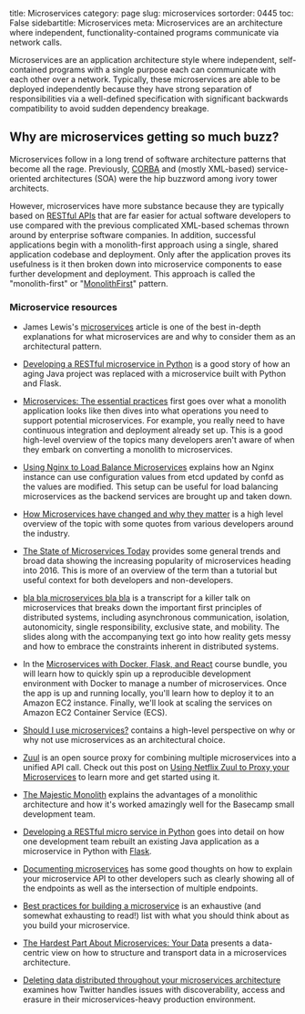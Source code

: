 title: Microservices
category: page
slug: microservices
sortorder: 0445
toc: False
sidebartitle: Microservices
meta: Microservices are an architecture where independent, functionality-contained programs communicate via network calls.


Microservices are an application architecture style where independent,
self-contained programs with a single purpose each can communicate with
each other over a network. Typically, these microservices are able to be
deployed independently because they have strong separation of 
responsibilities via a well-defined specification with significant 
backwards compatibility to avoid sudden dependency breakage.


## Why are microservices getting so much buzz?
Microservices follow in a long trend of software architecture patterns
that become all the rage. Previously, 
[CORBA](https://en.wikipedia.org/wiki/Common_Object_Request_Broker_Architecture) 
and (mostly XML-based) service-oriented architectures (SOA) were the
hip buzzword among ivory tower architects.

However, microservices have more substance because they are typically based
on [RESTful APIs](/application-programming-interfaces.html) that are far
easier for actual software developers to use compared with the previous 
complicated XML-based schemas thrown around by enterprise software companies.
In addition, successful applications begin with a monolith-first approach using
a single, shared application codebase and deployment. Only after the application
proves its usefulness is it then broken down into microservice components to
ease further development and deployment. This approach is called the 
"monolith-first" or 
"[MonolithFirst](http://martinfowler.com/bliki/MonolithFirst.html)" pattern.


### Microservice resources
* James Lewis's 
  [microservices](http://martinfowler.com/articles/microservices.html)
  article is one of the best in-depth explanations for what microservices are
  and why to consider them as an architectural pattern.

* [Developing a RESTful microservice in Python](http://www.skybert.net/python/developing-a-restful-micro-service-in-python/)
  is a good story of how an aging Java project was replaced with a
  microservice built with Python and Flask.

* [Microservices: The essential practices](http://technologyconversations.com/2015/11/10/microservices-the-essential-practices/)
  first goes over what a monolith application looks like then dives into what 
  operations you need to support potential microservices. For example, you really 
  need to have continuous integration and deployment already set up. This is a
  good high-level overview of the topics many developers aren't aware of when they
  embark on converting a monolith to microservices.

* [Using Nginx to Load Balance Microservices](https://hagbarddenstore.se/posts/2016-03-11/using-nginx-to-load-balance-microservices/)
  explains how an Nginx instance can use configuration values from etcd
  updated by confd as the values are modified. This setup can be useful for
  load balancing microservices as the backend services are brought up
  and taken down.

* [How Microservices have changed and why they matter](http://thenewstack.io/microservices-changed-matter/)
  is a high level overview of the topic with some quotes from
  various developers around the industry.

* [The State of Microservices Today](http://blog.codeship.com/the-state-of-microservices-today/)
  provides some general trends and broad data showing the increasing 
  popularity of microservices heading into 2016. This is more of an
  overview of the term than a tutorial but useful context for both
  developers and non-developers.

* [bla bla microservices bla bla](http://jonasboner.com/bla-bla-microservices-bla-bla/) 
  is a transcript for a killer talk on microservices that breaks down the
  important first principles of distributed systems, including asynchronous 
  communication, isolation, autonomicity, single responsibility, 
  exclusive state, and mobility. The slides along with the accompanying
  text go into how reality gets messy and how to embrace the constraints
  inherent in distributed systems.

* In the 
  [Microservices with Docker, Flask, and React](https://testdriven.io/bundle/microservices-with-docker-flask-and-react/?utm_source=fsp)
  course bundle, you will learn how to quickly spin up a reproducible 
  development environment with Docker to manage a number of microservices. 
  Once the app is up and running locally, you'll learn how to deploy it to 
  an Amazon EC2 instance. Finally, we'll look at scaling the services on 
  Amazon EC2 Container Service (ECS).

* [Should I use microservices?](https://www.oreilly.com/ideas/should-i-use-microservices)
  contains a high-level perspective on why or why not use microservices
  as an architectural choice.

* [Zuul](https://github.com/Netflix/zuul) is an open source proxy for combining multiple microservices into a 
  unified API call. Check out this post on 
  [Using Netflix Zuul to Proxy your Microservices](https://blog.heroku.com/using_netflix_zuul_to_proxy_your_microservices)
  to learn more and get started using it.

* [The Majestic Monolith](https://m.signalvnoise.com/the-majestic-monolith/)
  explains the advantages of a monolithic architecture and how it's worked
  amazingly well for the Basecamp small development team.

* [Developing a RESTful micro service in Python](http://skybert.net/python/developing-a-restful-micro-service-in-python/)
  goes into detail on how one development team rebuilt an existing Java
  application as a microservice in Python with [Flask](/flask.html).

* [Documenting microservices](https://blog.codeship.com/documenting-microservices/)
  has some good thoughts on how to explain your microservice API to
  other developers such as clearly showing all of the endpoints as well as
  the intersection of multiple endpoints.

* [Best practices for building a microservice](https://www.vinaysahni.com/best-practices-for-building-a-microservice-architecture)
  is an exhaustive (and somewhat exhausting to read!) list with what you
  should think about as you build your microservice.

* [The Hardest Part About Microservices: Your Data](http://blog.christianposta.com/microservices/the-hardest-part-about-microservices-data/)
  presents a data-centric view on how to structure and transport data
  in a microservices architecture.

* [Deleting data distributed throughout your microservices architecture](https://blog.twitter.com/engineering/en_us/topics/infrastructure/2020/deleting-data-distributed-throughout-your-microservices-architecture.html)
  examines how Twitter handles issues with discoverability, access and erasure
  in their microservices-heavy production environment.
